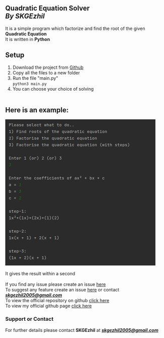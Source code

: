 ## **Quadratic Equation Solver**<br/>*By* *SKGEzhil*

It is a simple program which factorize and find the root of the given **Quadratic Equation**<br/>
It is written in **Python**

## Setup
1. Download the project from [Github](https://github.com/SKGEzhil/Quadratic-Equation-Solver) 
2. Copy all the files to a new folder
3. Run the file "main.py" <br/>```python3 main.py```<br/>
4. You can choose your choice of solving<br/><br/>
   
## Here is an example:

![image](quad_eq.png)<br/>

It gives the result within a second<br/><br/>
If you find any issue please create an issue [here](https://github.com/SKGEzhil/Quadratic-Equation-Solver/issues) <br/>
To suggest any feature create an issue [here](https://github.com/SKGEzhil/Quadratic-Equation-Solver/issues) or contact ***skgezhil2005@gmail.com*** <br/>
To view the official repository on github [click here](https://github.com/SKGEzhil/Quadratic-Equation-Solver) <br/>
To view my official github page [click here](https://github.com/SKGEzhil) <br/>


### Support or Contact
For further details please contact **SKGEzhil** at ***skgezhil2005@gmail.com***

